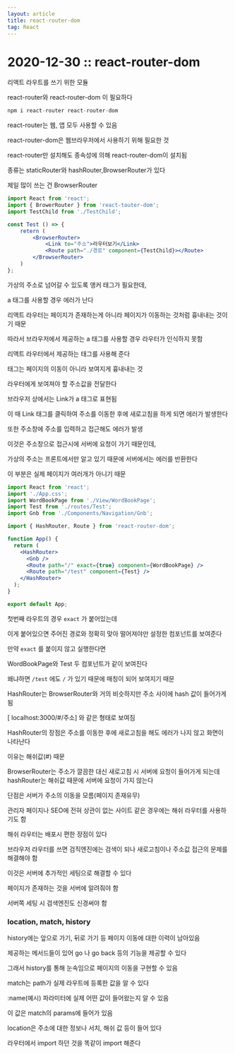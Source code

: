 ```yaml
---
layout: article
title: react-router-dom
tag: React
---
```


# 2020-12-30 :: react-router-dom

리액트 라우트를 쓰기 위한 모듈

react-router와 react-router-dom 이 필요하다

```jsx
npm i react-router react-router-dom
```

react-router는 웹, 앱 모두 사용할 수 있음

react-router-dom은 웹브라우저에서 사용하기 위해 필요한 것

react-router만 설치해도 종속성에 의해 react-router-dom이 설치됨

종류는 staticRouter와 hashRouter,BrowserRouter가 있다

제일 많이 쓰는 건 BrowserRouter

```jsx
import React from 'react';
import { BrowerRouter } from 'react-touter-dom';
import TestChild from './TestChild';

const Test () => {
	retern (
		<BrowserRouter>
			<Link to="주소">라우터보기</Link>
			<Route path="./경로" component={TestChild}></Route>
		</BrowserRouter>
	)
};
```

가상의 주소로 넘어갈 수 있도록 앵커 태그가 필요한데,

a 태그를 사용할 경우 에러가 난다

리액트 라우터는 페이지가 존재하는게 아니라 페이지가 이동하는 것처럼 흉내내는 것이기 때문

따라서 브라우저에서 제공하는 a 태그를 사용할 경우 라우터가 인식하지 못함

리액트 라우터에서 제공하는 <Link> 태그를 사용해 준다

<Link> 태그는 페이지의 이동이 아니라 보여지게 흉내내는 것

라우터에게 보여져야 할 주소값을 전달한다

브라우저 상에서는 Link가 a 태그로 표현됨

이 때 Link 태그를 클릭하여 주소를 이동한 후에 새로고침을 하게 되면 에러가 발생한다

또한 주소창에 주소를 입력하고 접근해도 에러가 발생

이것은 주소창으로 접근시에 서버에 요청이 가기 때문인데,

가상의 주소는 프론트에서만 알고 있기 때문에 서버에서는 에러를 반환한다

이 부분은 실제 페이지가 여러개가 아니기 때문

```jsx
import React from 'react';
import './App.css';
import WordBookPage from './View/WordBookPage';
import Test from './routes/Test';
import Gnb from './Components/Navigation/Gnb';

import { HashRouter, Route } from 'react-router-dom';

function App() {
  return (
    <HashRouter>
      <Gnb />
      <Route path="/" exact={true} component={WordBookPage} />
      <Route path="/test" component={Test} />
    </HashRouter>
  );
}

export default App;
```

첫번째 라우트의 경우 `exact` 가 붙어있는데

이게 붙어있으면 주어진 경로와 정확히 맞아 떨어져야만 설정한 컴포넌트를 보여준다

만약 `exact` 를 붙이지 않고 실행한다면

WordBookPage와 Test 두 컴포넌트가 같이 보여진다

왜냐하면 `/test` 에도 `/` 가 있기 때문에 매칭이 되어 보여지기 때문

HashRouter는 BrowserRouter와 거의 비슷하지만 주소 사이에 hash 값이 들어가게 됨

[ localhost:3000/#/주소] 와 같은 형태로 보여짐

HashRouter의 장점은 주소를 이동한 후에 새로고침을 해도 에러가 나지 않고 화면이 나타난다

이유는 해쉬값(#) 때문

BrowserRouter는 주소가 깔끔한 대신 새로고침 시 서버에 요청이 들어가게 되는데 hashRouter는 해쉬값 때문에 서버에 요청이 가지 않는다

단점은 서버가 주소의 이동을 모름(페이지 존재유무)

관리자 페이지나 SEO에 전혀 상관이 없는 사이트 같은 경우에는 해쉬 라우터를 사용하기도 함

해쉬 라우터는 배포시 편한 장점이 있다

브라우저 라우터를 쓰면 검직엔진에는 검색이 되나 새로고침이나 주소값 접근의 문제를 해결해야 함

이것은 서버에 추가적인 세팅으로 해결할 수 있다

페이지가 존재하는 것을 서버에 알려줘야 함

서버쪽 세팅 시 검색엔진도 신경써야 함

### location, match, history

history에는 앞으로 가기, 뒤로 가기 등 페이지 이동에 대한 이력이 남아있음

제공하는 메서드들이 있어 go 나 go back 등의 기능을 제공할 수 있다

그래서 history를 통해 눈속임으로 페이지의 이동을 구현할 수 있음

match는 path가 실제 라우트에 등록한 값을 알 수 있다

:name(예시) 파라미터에 실제 어떤 값이 들어왔는지 알 수 있음

이 값은 match의 params에 들어가 있음

location은 주소에 대한 정보나 서치, 해쉬 값 등이 들어 있다

라우터에서 import 하던 것을 똑같이 import 해준다
